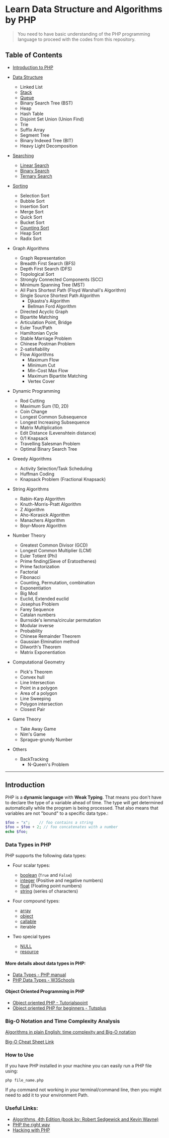 # Learn Data Structure and Algorithms by PHP

> You need to have basic understanding of the PHP programming language to proceed with the codes from this repository.



## Table of Contents
- [Introduction to PHP](#introduction)
- [Data Structure](./Data%20Structure/)
  - Linked List
  - [Stack](./Data%20Structure/Stack)
  - [Queue](./Data%20Structure/Queue)
  - Binary Search Tree (BST)
  - Heap
  - Hash Table
  - Disjoint Set Union (Union Find)
  - Trie
  - Suffix Array
  - Segment Tree
  - Binary Indexed Tree (BIT)
  - Heavy Light Decomposition


- [Searching](./Searching/)
  - [Linear Search](./Searching/Linear%20Search)
  - [Binary Search](./Searching/Binary%20Search)
  - [Ternary Search](./Searching/Ternary%20Search)


- [Sorting](./Sorting/)
  - Selection Sort
  - Bubble Sort
  - Insertion Sort
  - Merge Sort
  - Quick Sort
  - Bucket Sort
  - [Counting Sort](./Sorting/Counting%20Sort)
  - Heap Sort
  - Radix Sort


- Graph Algorithms
    - Graph Representation
    - Breadth First Search (BFS)
    - Depth First Search (DFS)
    - Topological Sort
    - Strongly Connected Components (SCC)
    - Minimum Spanning Tree (MST)
    - All Pairs Shortest Path (Floyd Warshall's Algorithm)
    - Single Source Shortest Path Algorithm
        - Djkastra's Algorithm
        - Bellman Ford Algorithm
    - Directed Acyclic Graph
    - Bipartite Matching
    - Articulation Point, Bridge
    - Euler Tour/Path
    - Hamiltonian Cycle
    - Stable Marriage Problem
    - Chinese Postman Problem
    - 2-satisfiability
    - Flow Algorithms
        - Maximum Flow
        - Minimum Cut
        - Min-Cost Max Flow
        - Maximum Bipartite Matching
        - Vertex Cover

- Dynamic Programming
    - Rod Cutting
    - Maximum Sum (1D, 2D)
    - Coin Change
    - Longest Common Subsequence
    - Longest Increasing Subsequence
    - Matrix Multiplication
    - Edit Distance (Levenshtein distance)
    - 0/1 Knapsack
    - Travelling Salesman Problem
    - Optimal Binary Search Tree


- Greedy Algorithms
    - Activity Selection/Task Scheduling
    - Huffman Coding
    - Knapsack Problem (Fractional Knapsack)


- String Algorithms
    - Rabin-Karp Algorithm
    - Knuth-Morris-Pratt Algorithm
    - Z Algorithm
    - Aho-Korasick Algorithm
    - Manachers Algorithm
    - Boyr-Moore Algorithm


- Number Theory
    - Greatest Common Divisor (GCD)
    - Longest Common Multiplier (LCM)
    - Euler Totient (Phi)
    - Prime finding(Sieve of Eratosthenes)
    - Prime factorization
    - Factorial
    - Fibonacci
    - Counting, Permutation, combination
    - Exponentiation    
    - Big Mod
    - Euclid, Extended euclid
    - Josephus Problem
    - Farey Sequence
    - Catalan numbers
    - Burnside's lemma/circular permutation
    - Modular inverse
    - Probability
    - Chinese Remainder Theorem
    - Gaussian Elmination method
    - Dilworth's Theorem
    - Matrix Exponentiation


- Computational Geometry
    - Pick's Theorem
    - Convex hull
    - Line Intersection
    - Point in a polygon
    - Area of a polygon
    - Line Sweeping
    - Polygon intersection
    - Closest Pair


- Game Theory
    - Take Away Game
    - Nim's Game
    - Sprague-grundy Number

 - Others
    - BackTracking
        - N-Queen's Problem

---

## Introduction

PHP is a **dynamic language** with **Weak Typing**. That means you don't have to declare the type of a variable ahead of time. The type will get determined automatically while the program is being processed. That also means that variables are not "bound" to a specific data type.:
```php
$foo = "x";    // foo contains a string
$foo = $foo + 2; // foo concatenates with a number
echo $foo;  
```

### Data Types in PHP

PHP supports the following data types:

- Four scalar types:

    - [boolean](http://php.net/manual/en/language.types.boolean.php) (`True` and `False`)
    - [integer](http://php.net/manual/en/language.types.integer.php) (Positive and negative numbers)
    - [float](http://php.net/manual/en/language.types.float.php) (Floating point numbers)
    - [string](http://php.net/manual/en/language.types.string.php) (series of characters)

- Four compound types:
    - [array](http://php.net/manual/en/language.types.array.php)
    - [object](http://php.net/manual/en/language.types.object.php)
    - [callable](http://php.net/manual/en/language.types.callable.php)
    - iterable

- Two special types
    - [NULL](http://php.net/manual/en/language.types.null.php)
    - [resource](http://php.net/manual/en/language.types.resource.php)


#### More details about data types in PHP:

- [Data Types - PHP manual](http://php.net/manual/en/language.types.intro.php)
- [PHP Data Types - W3Schools](https://www.w3schools.com/php/php_datatypes.asp)

#### Object Oriented Programming in PHP

- [Object oriented PHP - Tutorialspoint](https://www.tutorialspoint.com/php/php_object_oriented.htm)
- [Object oriented PHP for beginners - Tutsplus](https://code.tutsplus.com/tutorials/object-oriented-php-for-beginners--net-12762)


### Big-O Notation and Time Complexity Analysis

[Algorithms in plain English: time complexity and Big-O notation](https://medium.freecodecamp.com/time-is-complex-but-priceless-f0abd015063c)

[Big-O Cheat Sheet Link](http://bigocheatsheet.com/)

### How to Use

If you have PHP installed in your machine you can easily run a PHP file using:
```
php file_name.php
```
If `php` command not working in your terminal/command line, then you might need to add it to your environment Path.


### Useful Links:
* [Algorithms, 4th Edition (book by: Robert Sedgewick and Kevin Wayne)](http://algs4.cs.princeton.edu/home/)
* [PHP the right way](http://www.phptherightway.com/)
* [Hacking with PHP](http://www.hackingwithphp.com/)
